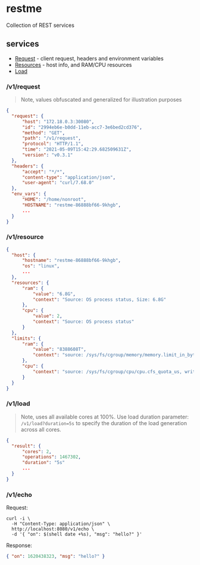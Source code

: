 # restme

Collection of REST services

## services 

* [Request](#v1resource) - client request, headers and environment variables 
* [Resources](#v1resource) - host info, and RAM/CPU resources 
* [Load](#v1load)

### /v1/request

> Note, values obfuscated and generalized for illustration purposes

```json
{
  "request": {
      "host": "172.18.0.3:30080",
      "id": "2994eb6e-b0dd-11eb-acc7-3e6bed2cd376",
      "method": "GET",
      "path": "/v1/request",
      "protocol": "HTTP/1.1",
      "time": "2021-05-09T15:42:29.682509631Z",
      "version": "v0.3.1"
  },
  "headers": {
      "accept": "*/*",
      "content-type": "application/json",
      "user-agent": "curl/7.68.0"
  },
  "env_vars": {
      "HOME": "/home/nonroot",
      "HOSTNAME": "restme-86888bf66-9khgb",
      ...
  }
}
```

### /v1/resource

```json
{
  "host": {
      "hostname": "restme-86888bf66-9khgb",
      "os": "linux",
      ...
  },
  "resources": {
      "ram": {
          "value": "6.8G",
          "context": "Source: OS process status, Size: 6.8G"
      },
      "cpu": {
          "value": 2,
          "context": "Source: OS process status"
      }
  },
  "limits": {
      "ram": {
          "value": "8388608T",
          "context": "source: /sys/fs/cgroup/memory/memory.limit_in_bytes, writable: false, size: 8388608T"
      },
      "cpu": {
          "context": "source: /sys/fs/cgroup/cpu/cpu.cfs_quota_us, writable: false"
      }
  }
}
```

### /v1/load

> Note, uses all available cores at 100%. Use load duration parameter: `/v1/load?duration=5s` to specify the duration of the load generation across all cores. 

```json
{
  "result": {
      "cores": 2,
      "operations": 1467302,
      "duration": "5s"
      ...
  }
}
```

### /v1/echo 

Request:

```shell
curl -i \
  -H "Content-Type: application/json" \
  http://localhost:8080/v1/echo \
  -d '{ "on": $(shell date +%s), "msg": "hello?" }'
```

Response: 

```json
{ "on": 1620438323, "msg": "hello?" }
```